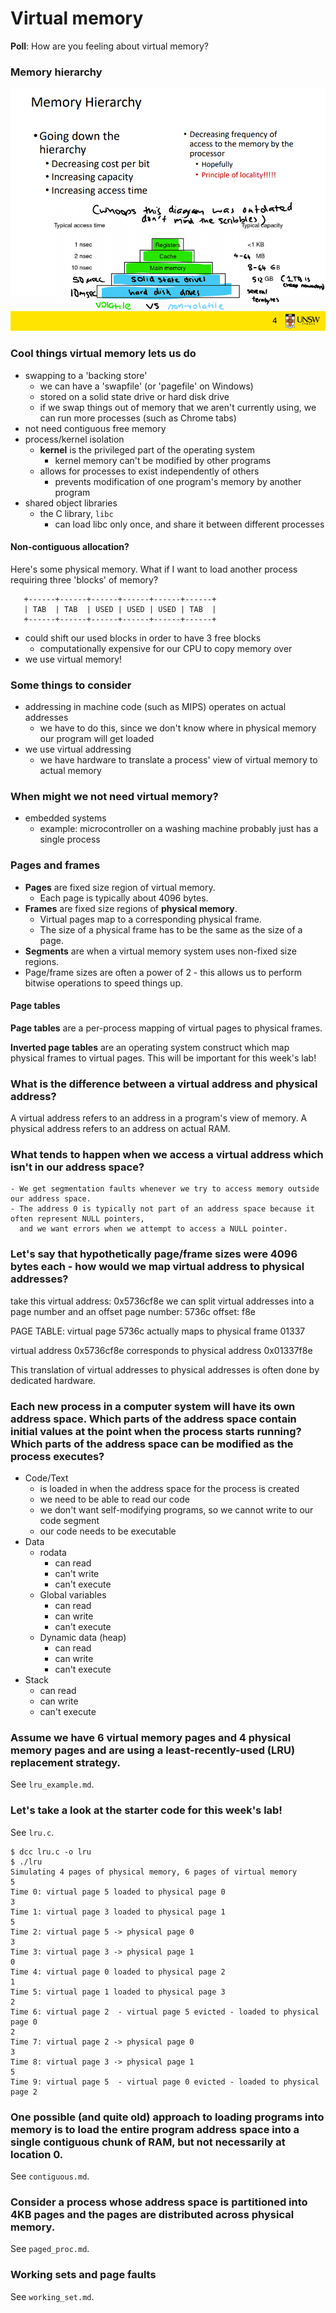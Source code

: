 # Virtual memory

**Poll**: How are you feeling about virtual memory?

### Memory hierarchy
![yoinked and improved from os slides](cs3231-memory-hierarchy.png)

### Cool things virtual memory lets us do
- swapping to a 'backing store'
    - we can have a 'swapfile' (or 'pagefile' on Windows)
    - stored on a solid state drive or hard disk drive
    - if we swap things out of memory that we aren't currently using, we can run more processes (such as Chrome tabs)
- not need contiguous free memory
- process/kernel isolation
    - **kernel** is the privileged part of the operating system
        - kernel memory can't be modified by other programs
    - allows for processes to exist independently of others
        - prevents modification of one program's memory by another program
- shared object libraries
    - the C library, `libc`
        - can load libc only once, and share it between different processes


#### Non-contiguous allocation?

Here's some physical memory. What if I want to load another process requiring three 'blocks' of memory?
```
   +------+------+------+------+------+------+
   | TAB  | TAB  | USED | USED | USED | TAB  |
   +------+------+------+------+------+------+
```
- could shift our used blocks in order to have 3 free blocks
    - computationally expensive for our CPU to copy memory over
- we use virtual memory!

### Some things to consider
- addressing in machine code (such as MIPS) operates on actual addresses
    - we have to do this, since we don't know where in physical memory our program will get loaded
- we use virtual addressing
    - we have hardware to translate a process' view of virtual memory to actual memory

### When might we not need virtual memory?
- embedded systems
    - example: microcontroller on a washing machine probably just has a single process

### Pages and frames
- **Pages** are fixed size region of virtual memory.
    - Each page is typically about 4096 bytes.
- **Frames** are fixed size regions of **physical memory**.
    - Virtual pages map to a corresponding physical frame.
    - The size of a physical frame has to be the same as the size of a page.
- **Segments** are when a virtual memory system uses non-fixed size regions.
- Page/frame sizes are often a power of 2 - this allows us to perform bitwise operations to speed things up.

#### Page tables
**Page tables** are a per-process mapping of virtual pages to physical frames.

**Inverted page tables** are an operating system construct which map physical frames to virtual pages. This will be important for this week's lab!

### What is the difference between a virtual address and physical address?
A virtual address refers to an address in a program's view of memory.
A physical address refers to an address on actual RAM.

### What tends to happen when we access a virtual address which isn't in our address space?
    - We get segmentation faults whenever we try to access memory outside our address space.
    - The address 0 is typically not part of an address space because it often represent NULL pointers, 
      and we want errors when we attempt to access a NULL pointer.

### Let's say that hypothetically page/frame sizes were 4096 bytes each - how would we map virtual address to physical addresses?

take this virtual address: 0x5736cf8e
we can split virtual addresses into a page number and an offset
page number: 5736c
offset: f8e

PAGE TABLE:
virtual page 5736c actually maps to physical frame 01337

virtual address 0x5736cf8e corresponds to physical address 0x01337f8e

This translation of virtual addresses to physical addresses is often done by dedicated hardware.

### Each new process in a computer system will have its own address space. Which parts of the address space contain initial values at the point when the process starts running? Which parts of the address space can be modified as the process executes?
- Code/Text
    - is loaded in when the address space for the process is created
    - we need to be able to read our code
    - we don't want self-modifying programs, so we cannot write to our code segment
    - our code needs to be executable
- Data
    - rodata
        - can read
        - can't write
        - can't execute
    - Global variables
        - can read
        - can write
        - can't execute
    - Dynamic data (heap)
        - can read
        - can write
        - can't execute
- Stack
    - can read
    - can write
    - can't execute

### Assume we have 6 virtual memory pages and 4 physical memory pages and are using a least-recently-used (LRU) replacement strategy.

See `lru_example.md`.

### Let's take a look at the starter code for this week's lab!
See `lru.c`.

```
$ dcc lru.c -o lru
$ ./lru
Simulating 4 pages of physical memory, 6 pages of virtual memory
5
Time 0: virtual page 5 loaded to physical page 0
3
Time 1: virtual page 3 loaded to physical page 1
5
Time 2: virtual page 5 -> physical page 0
3
Time 3: virtual page 3 -> physical page 1
0
Time 4: virtual page 0 loaded to physical page 2
1
Time 5: virtual page 1 loaded to physical page 3
2
Time 6: virtual page 2  - virtual page 5 evicted - loaded to physical page 0
2
Time 7: virtual page 2 -> physical page 0
3
Time 8: virtual page 3 -> physical page 1
5
Time 9: virtual page 5  - virtual page 0 evicted - loaded to physical page 2
```

### One possible (and quite old) approach to loading programs into memory is to load the entire program address space into a single contiguous chunk of RAM, but not necessarily at location 0.
See `contiguous.md`.

### Consider a process whose address space is partitioned into 4KB pages and the pages are distributed across physical memory.
See `paged_proc.md`.

### Working sets and page faults
See `working_set.md`.
